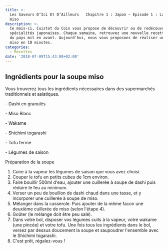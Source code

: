 ```yaml
---
title: >-
  Les Saveurs D’Ici Et D’Ailleurs   Chapitre 1 : Japon – Episode 1 : La soupe
  miso
description: >-
  Ce mois-ci, Cuistot du Coin vous propose de découvrir ou de redécouvrir des
  spécialités japonaises. Chaque semaine, retrouvez une nouvelle recette typique
  du pays mit en avant. Aujourd'hui, nous vous proposons de réaliser une soupe
  miso en 10 minutes.   
categories:
  - Recettes
date: '2018-07-09T15:43:00+02:00'
---
```

## Ingrédients pour la soupe miso

Vous trouverez tous les ingrédients nécessaires dans des supermarchés traditionnels et asiatiques.

\- Dashi en granulés 

\- Miso Blanc

\- Wakame

\- Shichimi togarashi

\- Tofu ferme 

\- Légumes de saison



Préparation de la soupe

1. Cuire à la vapeur les légumes de saison que vous avez choisi.
2. Couper le tofu en petits cubes de 1cm environ.
3. Faire bouillir 500ml d'eau, ajouter une cuillerée à soupe de dashi puis réduire le feu au minimum.
4. Verser un peu de bouillon de dashi chaud dans une tasse, et y incorporer une cuillerée à soupe de miso.
5. Mélanger dans la casserole. Puis ajouter de la même facon une deuxième cuillerée de miso (selon l'étape 4).
6. Goûter (le mélange doit être peu salé).
7. Dans votre bol, disposer vos légumes cuits à la vapeur, votre wakame (une pincée) et votre tofu. Une fois tous les ingrédients dans le bol, versez par dessus doucement la soupe et saupoudrer l'ensemble avec le Shichimi togarashi.
8. C'est prêt, régalez-vous !
